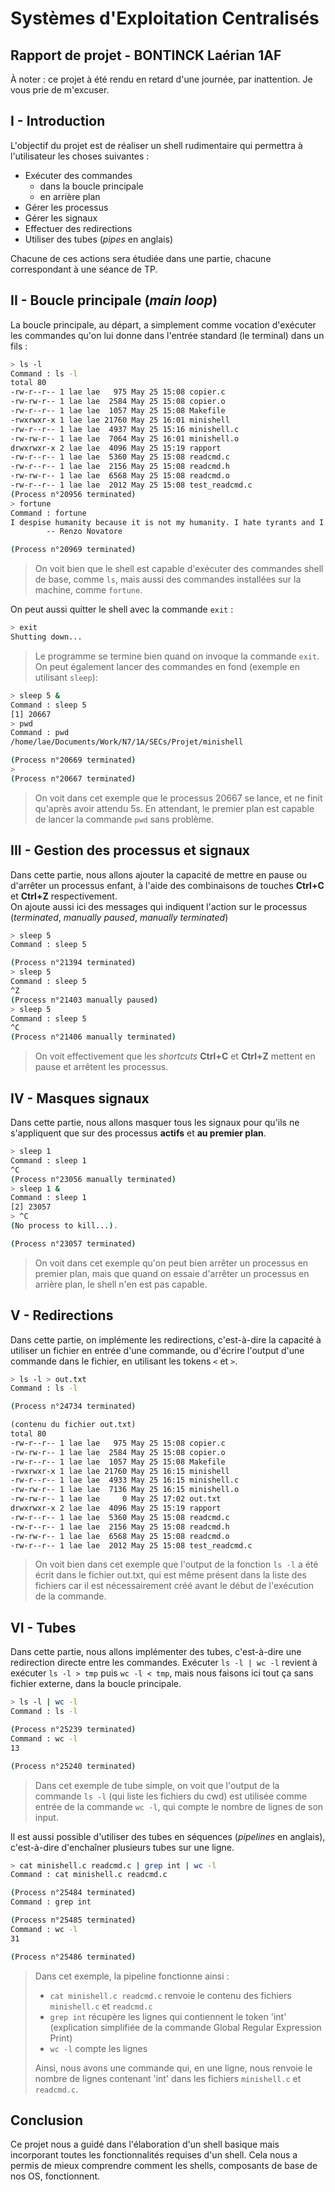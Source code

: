 # Systèmes d'Exploitation Centralisés

## Rapport de projet - BONTINCK Laérian 1AF

À noter : ce projet à été rendu en retard d'une journée, par inattention. Je vous prie de m'excuser.

## I - Introduction

L'objectif du projet est de réaliser un shell rudimentaire qui permettra à l'utilisateur les choses suivantes :

- Exécuter des commandes
  - dans la boucle principale
  - en arrière plan
- Gérer les processus
- Gérer les signaux
- Effectuer des redirections
- Utiliser des tubes (*pipes* en anglais)

Chacune de ces actions sera étudiée dans une partie, chacune correspondant à une séance de TP.

## II - Boucle principale (*main loop*)

La boucle principale, au départ, a simplement comme vocation d'exécuter les commandes qu'on lui donne dans l'entrée standard (le terminal) dans un fils :

```bash
> ls -l
Command : ls -l 
total 80
-rw-r--r-- 1 lae lae   975 May 25 15:08 copier.c
-rw-rw-r-- 1 lae lae  2584 May 25 15:08 copier.o
-rw-r--r-- 1 lae lae  1057 May 25 15:08 Makefile
-rwxrwxr-x 1 lae lae 21760 May 25 16:01 minishell
-rw-r--r-- 1 lae lae  4937 May 25 15:16 minishell.c
-rw-rw-r-- 1 lae lae  7064 May 25 16:01 minishell.o
drwxrwxr-x 2 lae lae  4096 May 25 15:19 rapport
-rw-r--r-- 1 lae lae  5360 May 25 15:08 readcmd.c
-rw-r--r-- 1 lae lae  2156 May 25 15:08 readcmd.h
-rw-rw-r-- 1 lae lae  6568 May 25 15:08 readcmd.o
-rw-r--r-- 1 lae lae  2012 May 25 15:08 test_readcmd.c
(Process n°20956 terminated)
> fortune
Command : fortune 
I despise humanity because it is not my humanity. I hate tyrants and I detest slaves.
        -- Renzo Novatore

(Process n°20969 terminated)
```

> On voit bien que le shell est capable d'exécuter des commandes shell de base, comme `ls`, mais aussi des commandes installées sur la machine, comme `fortune`.

On peut aussi quitter le shell avec la commande `exit` :

```bash
> exit
Shutting down...
```

> Le programme se termine bien quand on invoque la commande `exit`.
> On peut également lancer des commandes en fond (exemple en utilisant `sleep`):

```bash
> sleep 5 &
Command : sleep 5 
[1] 20667
> pwd
Command : pwd 
/home/lae/Documents/Work/N7/1A/SECs/Projet/minishell

(Process n°20669 terminated)
> 
(Process n°20667 terminated)
```

> On voit dans cet exemple que le processus 20667 se lance, et ne finit qu'après avoir attendu 5s. En attendant, le premier plan est capable de lancer la commande `pwd` sans problème.

## III - Gestion des processus et signaux

Dans cette partie, nous allons ajouter la capacité de mettre en pause ou d'arrêter un processus enfant, à l'aide des combinaisons de touches **Ctrl+C** et **Ctrl+Z** respectivement. <br>
On ajoute aussi ici des messages qui indiquent l'action sur le processus (*terminated*, *manually paused*, *manually terminated*)

```bash
> sleep 5
Command : sleep 5 

(Process n°21394 terminated)
> sleep 5
Command : sleep 5 
^Z
(Process n°21403 manually paused)
> sleep 5
Command : sleep 5 
^C
(Process n°21406 manually terminated)
```

> On voit effectivement que les *shortcuts* **Ctrl+C** et **Ctrl+Z** mettent en pause et arrêtent les processus.

## IV - Masques signaux

Dans cette partie, nous allons masquer tous les signaux pour qu'ils ne s'appliquent que sur des processus **actifs** et **au premier plan**.

```bash
> sleep 1
Command : sleep 1 
^C
(Process n°23056 manually terminated)
> sleep 1 &
Command : sleep 1 
[2] 23057
> ^C
(No process to kill...).

(Process n°23057 terminated)
```

> On voit dans cet exemple qu'on peut bien arrêter un processus en premier plan, mais que quand on essaie d'arrêter un processus en arrière plan, le shell n'en est pas capable.

## V - Redirections

Dans cette partie, on implémente les redirections, c'est-à-dire la capacité à utiliser un fichier en entrée d'une commande, ou d'écrire l'output d'une commande dans le fichier, en utilisant les tokens `<` et `>`.

```bash
> ls -l > out.txt
Command : ls -l 

(Process n°24734 terminated)
```

```txt
(contenu du fichier out.txt)
total 80
-rw-r--r-- 1 lae lae   975 May 25 15:08 copier.c
-rw-rw-r-- 1 lae lae  2584 May 25 15:08 copier.o
-rw-r--r-- 1 lae lae  1057 May 25 15:08 Makefile
-rwxrwxr-x 1 lae lae 21760 May 25 16:15 minishell
-rw-r--r-- 1 lae lae  4933 May 25 16:15 minishell.c
-rw-rw-r-- 1 lae lae  7136 May 25 16:15 minishell.o
-rw-rw-r-- 1 lae lae     0 May 25 17:02 out.txt
drwxrwxr-x 2 lae lae  4096 May 25 15:19 rapport
-rw-r--r-- 1 lae lae  5360 May 25 15:08 readcmd.c
-rw-r--r-- 1 lae lae  2156 May 25 15:08 readcmd.h
-rw-rw-r-- 1 lae lae  6568 May 25 15:08 readcmd.o
-rw-r--r-- 1 lae lae  2012 May 25 15:08 test_readcmd.c
```

> On voit bien dans cet exemple que l'output de la fonction `ls -l` a été écrit dans le fichier out.txt, qui est même présent dans la liste des fichiers car il est nécessairement créé avant le début de l'exécution de la commande.

## VI - Tubes

Dans cette partie, nous allons implémenter des tubes, c'est-à-dire une redirection directe entre les commandes.
Exécuter `ls -l | wc -l` revient à exécuter `ls -l > tmp` puis `wc -l < tmp`, mais nous faisons ici tout ça sans fichier externe, dans la boucle principale.

```bash
> ls -l | wc -l
Command : ls -l 

(Process n°25239 terminated)
Command : wc -l 
13

(Process n°25240 terminated)
```

> Dans cet exemple de tube simple, on voit que l'output de la commande `ls -l` (qui liste les fichiers du cwd) est utilisée comme entrée de la commande `wc -l`, qui compte le nombre de lignes de son input.

Il est aussi possible d'utiliser des tubes en séquences (*pipelines* en anglais), c'est-à-dire d'enchaîner plusieurs tubes sur une ligne.

```bash
> cat minishell.c readcmd.c | grep int | wc -l
Command : cat minishell.c readcmd.c 

(Process n°25484 terminated)
Command : grep int 

(Process n°25485 terminated)
Command : wc -l 
31

(Process n°25486 terminated)
```

> Dans cet exemple, la pipeline fonctionne ainsi :
> 
> - `cat minishell.c readcmd.c` renvoie le contenu des fichiers `minishell.c` et `readcmd.c`
> - `grep int` récupère les lignes qui contiennent le token 'int' (explication simplifiée de la commande Global Regular Expression Print)
> - `wc -l` compte les lignes
> 
> Ainsi, nous avons une commande qui, en une ligne, nous renvoie le nombre de lignes contenant 'int' dans les fichiers `minishell.c` et `readcmd.c`.

## Conclusion

Ce projet nous a guidé dans l'élaboration d'un shell basique mais incorporant toutes les fonctionnalités requises d'un shell. Cela nous a permis de mieux comprendre comment les shells, composants de base de nos OS, fonctionnent.